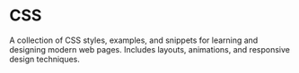 # CSS
A collection of CSS styles, examples, and snippets for learning and designing modern web pages. Includes layouts, animations, and responsive design techniques.
